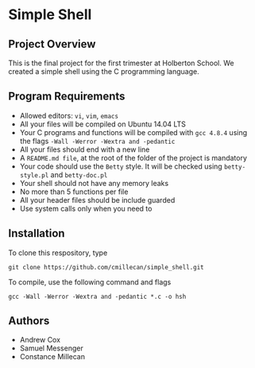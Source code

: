 # Simple Shell

## Project Overview
This is the final project for the first trimester at Holberton School. We created a simple shell using the C programming language.

## Program Requirements
* Allowed editors: `vi`, `vim`, `emacs`
* All your files will be compiled on Ubuntu 14.04 LTS
* Your C programs and functions will be compiled with `gcc 4.8.4` using the flags `-Wall -Werror -Wextra and -pedantic`
* All your files should end with a new line
* A `README.md file`, at the root of the folder of the project is mandatory
* Your code should use the `Betty` style. It will be checked using `betty-style.pl` and `betty-doc.pl`
* Your shell should not have any memory leaks
* No more than 5 functions per file
* All your header files should be include guarded
* Use system calls only when you need to

## Installation
To clone this respository, type
```
git clone https://github.com/cmillecan/simple_shell.git
```
To compile, use the following command and flags
```
gcc -Wall -Werror -Wextra and -pedantic *.c -o hsh
```

## Authors
* Andrew Cox
* Samuel Messenger
* Constance Millecan
